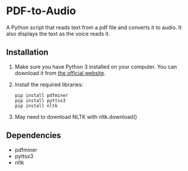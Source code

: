 # PDF-to-Audio
A Python script that reads text from a pdf file and converts it to audio. It also displays the text as the voice reads it.

## Installation

1. Make sure you have Python 3 installed on your computer. You can download it from [the official website](https://www.python.org/downloads/).

2. Install the required libraries:

    ```
    pip install pdfminer
    pip install pyttsx3
    pip install nltk
    ```
3. May need to download NLTK with nltk.download()

## Dependencies

- pdfminer
- pyttsx3
- nltk
